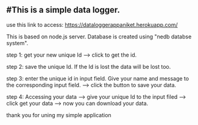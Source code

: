 #This is a simple data logger.
------------------------------

use this link to access: https://dataloggerappaniket.herokuapp.com/

This is based on node.js server. Database is created using "nedb databse system".

step 1: get your new unique Id --> click to get the id.

step 2: save the unique Id. If the Id is lost the data will be lost too.

step 3: enter the unique id in input field. Give your name and message to the corresponding input field. --> click the button to save your data.

step 4: Accessing your data --> give your unique Id to the input filed --> click get your data --> now you can download your data.

thank you for uning my simple application
